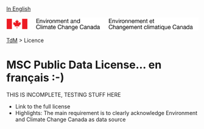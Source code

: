 [In English](readme_en.md)

![ECCC logo](../img_eccc-logo.png)

[TdM](../readme_fr.md) > Licence


MSC Public Data License... en français :-)
=======================

THIS IS INCOMPLETE, TESTING STUFF HERE

* Link to the full license
* Highlights: The main requirement is to clearly acknowledge Environment and Climate Change Canada as data source